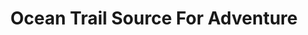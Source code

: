 ---
title: "Ocean Trail Source For Adventure"
url: /moncton/ocean-trail-source-for-adventure/
shop: sports
---